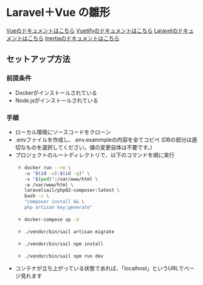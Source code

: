 # Laravel＋Vue の雛形

[Vueのドキュメントはこちら](https://ja.vuejs.org/)
[Vuetifyのドキュメントはこちら](https://vuetifyjs.com/en/)
[Laravelのドキュメントはこちら](https://laravel.com/docs)
[Inertiaのドキュメントはこちら](https://inertiajs.com/)

## セットアップ方法

### 前提条件
* Dockerがインストールされている
* Node.jsがインストールされている

### 手順
* ローカル環境にソースコードをクローン
* .envファイルを作成し、.env.exammpleの内容を全てコピペ (DBの部分は適切なものを選択してください。値の変更自体は不要です。)
* プロジェクトのルートディレクトリで、以下のコマンドを順に実行
    * ```bash
      docker run --rm \
      -u "$(id -u):$(id -g)" \
      -v "$(pwd)":/var/www/html \
      -w /var/www/html \
      laravelsail/php82-composer:latest \
      bash -c \
      "composer install && \
      php artisan key:generate"
      ```
    * ```bash
      docker-compose up -d
      ```
    * ```bash
      ./vendor/bin/sail artisan migrate
      ```
    * ```bash
      ./vendor/bin/sail npm install
      ```
    * ```bash
      ./vendor/bin/sail npm run dev
      ```
* コンテナが立ち上がっている状態であれば、「localhost」というURLでページ見れます
